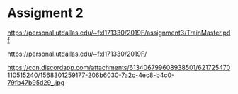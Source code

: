 # Assigment 2

https://personal.utdallas.edu/~fxl171330/2019F/assignment3/TrainMaster.pdf

https://personal.utdallas.edu/~fxl171330/2019F/

https://cdn.discordapp.com/attachments/613406799608938501/621725470110515240/1568301259177-206b6030-7a2c-4ec8-b4c0-79fb47b95d29_.jpg
